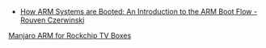 - [How ARM Systems are Booted: An Introduction to the ARM Boot Flow - Rouven Czerwinski](https://youtu.be/GXFw8SV-51g)

[Manjaro ARM for Rockchip TV Boxes](https://forum.manjaro.org/t/manjaro-arm-for-rockchip-tv-boxes/44998)
